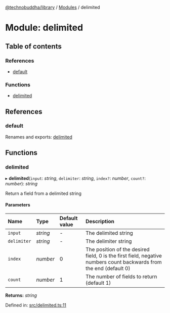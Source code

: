 [@technobuddha/library](../../README.md) / [Modules](../Modules.md) / delimited

# Module: delimited

## Table of contents

### References

- [default](delimited.md#default)

### Functions

- [delimited](delimited.md#delimited)

## References

### default

Renames and exports: [delimited](delimited.md#delimited)

## Functions

### delimited

▸ **delimited**(`input`: *string*, `delimiter`: *string*, `index?`: *number*, `count?`: *number*): *string*

Return a field from a delimited string

#### Parameters

| Name | Type | Default value | Description |
| :------ | :------ | :------ | :------ |
| `input` | *string* | - | The delimited string |
| `delimiter` | *string* | - | The delimiter string |
| `index` | *number* | 0 | The position of the desired field, 0 is the first field, negative numbers count backwards from the end (default 0) |
| `count` | *number* | 1 | The number of fields to return (default 1) |

**Returns:** *string*

Defined in: [src/delimited.ts:11](https://github.com/technobuddha/hill.software/blob/693f679/packages/library/src/delimited.ts#L11)
